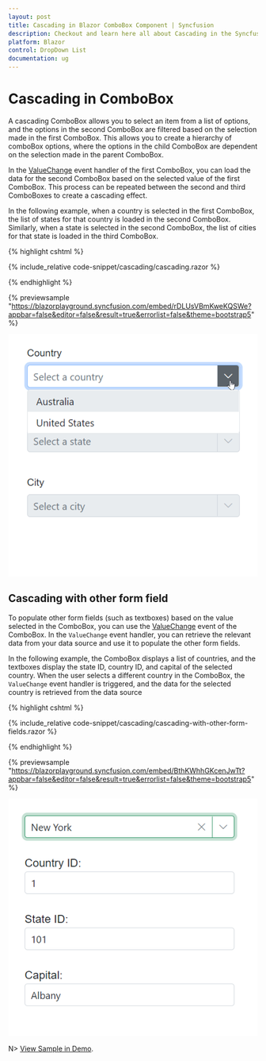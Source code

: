 ```yaml
---
layout: post
title: Cascading in Blazor ComboBox Component | Syncfusion
description: Checkout and learn here all about Cascading in the Syncfusion Blazor ComboBox component and much more.
platform: Blazor
control: DropDown List
documentation: ug
---
```


# Cascading in ComboBox

A cascading ComboBox allows you to select an item from a list of options, and the options in the second ComboBox are filtered based on the selection made in the first ComboBox. This allows you to create a hierarchy of comboBox options, where the options in the child ComboBox are dependent on the selection made in the parent ComboBox.

In the [ValueChange](https://help.syncfusion.com/cr/blazor/Syncfusion.Blazor.DropDowns.ComboBoxEvents-2.html#Syncfusion_Blazor_DropDowns_ComboBoxEvents_2_ValueChange) event handler of the first ComboBox, you can load the data for the second ComboBox based on the selected value of the first ComboBox. This process can be repeated between the second and third ComboBoxes to create a cascading effect.

In the following example, when a country is selected in the first ComboBox, the list of states for that country is loaded in the second ComboBox. Similarly, when a state is selected in the second ComboBox, the list of cities for that state is loaded in the third ComboBox.

{% highlight cshtml %}

{% include_relative code-snippet/cascading/cascading.razor %}

{% endhighlight %}

{% previewsample "https://blazorplayground.syncfusion.com/embed/rDLUsVBmKweKQSWe?appbar=false&editor=false&result=true&errorlist=false&theme=bootstrap5" %}

![Cascading in Blazor ComboBox](./images/cascading/blazor_combobox_cascading.gif)

## Cascading with other form field 

To populate other form fields (such as textboxes) based on the value selected in the ComboBox, you can use the [ValueChange](https://help.syncfusion.com/cr/blazor/Syncfusion.Blazor.DropDowns.ComboBoxEvents-2.html#Syncfusion_Blazor_DropDowns_ComboBoxEvents_2_ValueChange) event of the ComboBox. In the `ValueChange` event handler, you can retrieve the relevant data from your data source and use it to populate the other form fields.

In the following example, the ComboBox displays a list of countries, and the textboxes display the state ID, country ID, and capital of the selected country. When the user selects a different country in the ComboBox, the `ValueChange` event handler is triggered, and the data for the selected country is retrieved from the data source

{% highlight cshtml %}

{% include_relative code-snippet/cascading/cascading-with-other-form-fields.razor %}

{% endhighlight %}

{% previewsample "https://blazorplayground.syncfusion.com/embed/BthKWhhGKcenJwTt?appbar=false&editor=false&result=true&errorlist=false&theme=bootstrap5" %}

![Cascading with other form field in Blazor ComboBox](./images/cascading/blazor_combobox_cascading-with-other-form-field.png)

N> [View Sample in Demo](https://blazor.syncfusion.com/demos/combobox/cascading?theme=bootstrap5).